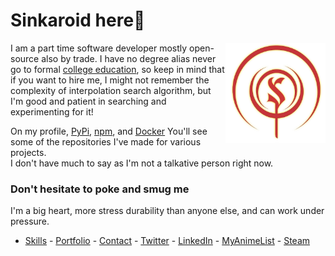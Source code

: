 # Sinkaroid here🖕

<a href="https://sinkaroid.org/"><img align="right" src="assets/other/41eb506c06b7ce74cba7cef056d0b1dd.png" width="160"></a>
I am a part time software developer mostly open-source also by trade. I have no degree alias never go to formal [college education](https://sinkaroid.org/about), so keep in mind that if you want to hire me, I might not remember the complexity of interpolation search algorithm, but I'm good and patient in searching and experimenting for it! 

On my profile, [PyPi](https://pypi.org/user/sinkaroid/), [npm](https://www.npmjs.com/~sinkaroid), and [Docker](https://github.com/sinkaroid?tab=packages) You'll see some of the repositories I've made for various projects.  
I don't have much to say as I'm not a talkative person right now.

### Don't hesitate to poke and smug me
I'm a big heart, more stress durability than anyone else, and can work under pressure.
* [Skills](https://sinkaroid.org/skills) - [Portfolio](https://sinkaroid.org/portfolio) - [Contact](https://sinkaroid.org/contact) - [Twitter](https://twitter.com/sinkaroid) - [LinkedIn](https://linkedin.com/in/sinkaroid) - [MyAnimeList](https://myanimelist.net/profile/sinkaroid) - [Steam](https://steamcommunity.com/id/sinkaroid)